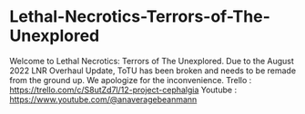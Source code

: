 # Lethal-Necrotics-Terrors-of-The-Unexplored
Welcome to Lethal Necrotics: Terrors of The Unexplored.
Due to the August 2022 LNR Overhaul Update, ToTU has been broken and needs to be remade from the ground up.
We apologize for the inconvenience.
Trello : https://trello.com/c/S8utZd7l/12-project-cephalgia
Youtube : https://www.youtube.com/@anaveragebeanmann
